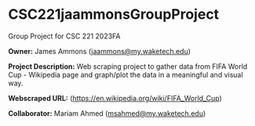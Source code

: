 # CSC221jaammonsGroupProject
Group Project for CSC 221 2023FA

__Owner:__ James Ammons (jaammons@my.waketech.edu)

__Project Description:__ Web scraping project to gather data from FIFA World Cup - Wikipedia page and graph/plot the data in a meaningful and visual way.

__Webscraped URL:__ (https://en.wikipedia.org/wiki/FIFA_World_Cup)

__Collaborator:__ Mariam Ahmed (msahmed@my.waketech.edu)
